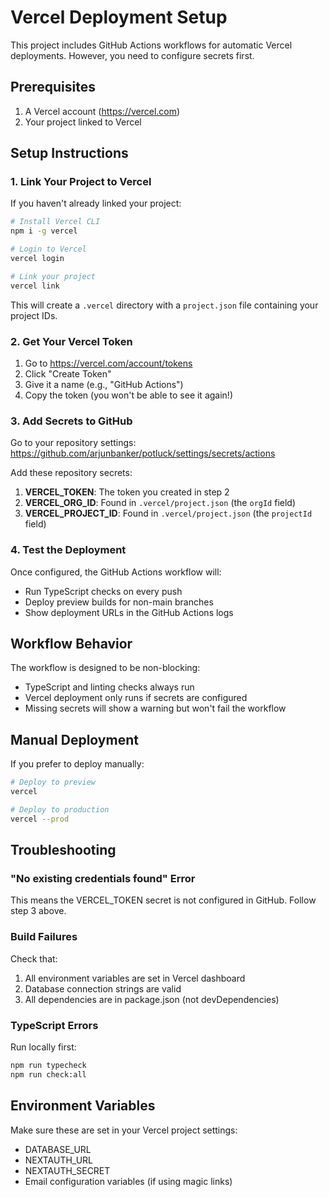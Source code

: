 # Vercel Deployment Setup

This project includes GitHub Actions workflows for automatic Vercel deployments. However, you need to configure secrets first.

## Prerequisites

1. A Vercel account (https://vercel.com)
2. Your project linked to Vercel

## Setup Instructions

### 1. Link Your Project to Vercel

If you haven't already linked your project:

```bash
# Install Vercel CLI
npm i -g vercel

# Login to Vercel
vercel login

# Link your project
vercel link
```

This will create a `.vercel` directory with a `project.json` file containing your project IDs.

### 2. Get Your Vercel Token

1. Go to https://vercel.com/account/tokens
2. Click "Create Token"
3. Give it a name (e.g., "GitHub Actions")
4. Copy the token (you won't be able to see it again!)

### 3. Add Secrets to GitHub

Go to your repository settings: https://github.com/arjunbanker/potluck/settings/secrets/actions

Add these repository secrets:

1. **VERCEL_TOKEN**: The token you created in step 2
2. **VERCEL_ORG_ID**: Found in `.vercel/project.json` (the `orgId` field)
3. **VERCEL_PROJECT_ID**: Found in `.vercel/project.json` (the `projectId` field)

### 4. Test the Deployment

Once configured, the GitHub Actions workflow will:
- Run TypeScript checks on every push
- Deploy preview builds for non-main branches
- Show deployment URLs in the GitHub Actions logs

## Workflow Behavior

The workflow is designed to be non-blocking:
- TypeScript and linting checks always run
- Vercel deployment only runs if secrets are configured
- Missing secrets will show a warning but won't fail the workflow

## Manual Deployment

If you prefer to deploy manually:

```bash
# Deploy to preview
vercel

# Deploy to production
vercel --prod
```

## Troubleshooting

### "No existing credentials found" Error
This means the VERCEL_TOKEN secret is not configured in GitHub. Follow step 3 above.

### Build Failures
Check that:
1. All environment variables are set in Vercel dashboard
2. Database connection strings are valid
3. All dependencies are in package.json (not devDependencies)

### TypeScript Errors
Run locally first:
```bash
npm run typecheck
npm run check:all
```

## Environment Variables

Make sure these are set in your Vercel project settings:
- DATABASE_URL
- NEXTAUTH_URL
- NEXTAUTH_SECRET
- Email configuration variables (if using magic links)
